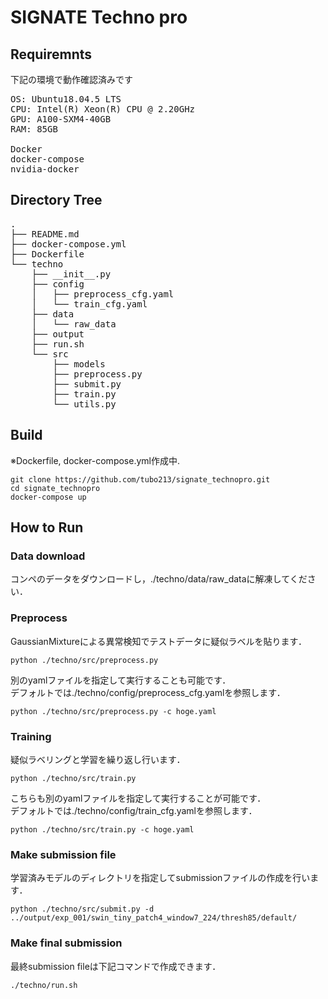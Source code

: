 # SIGNATE Techno pro

## Requiremnts
下記の環境で動作確認済みです
<pre>
OS: Ubuntu18.04.5 LTS 
CPU: Intel(R) Xeon(R) CPU @ 2.20GHz
GPU: A100-SXM4-40GB
RAM: 85GB

Docker
docker-compose
nvidia-docker
</pre>

## Directory Tree
<pre>
.
├── README.md
├── docker-compose.yml
├── Dockerfile
└── techno
    ├── __init__.py
    ├── config
    │   ├── preprocess_cfg.yaml
    │   └── train_cfg.yaml
    ├── data
    │   └── raw_data
    ├── output
    ├── run.sh
    └── src
        ├── models
        ├── preprocess.py
        ├── submit.py
        ├── train.py
        └── utils.py
</pre>

## Build
※Dockerfile, docker-compose.yml作成中.
```
git clone https://github.com/tubo213/signate_technopro.git
cd signate_technopro
docker-compose up
```

## How to Run

### Data download
コンペのデータをダウンロードし，./techno/data/raw_dataに解凍してください．


### Preprocess
GaussianMixtureによる異常検知でテストデータに疑似ラベルを貼ります．
```
python ./techno/src/preprocess.py
```

別のyamlファイルを指定して実行することも可能です．  
デフォルトでは./techno/config/preprocess_cfg.yamlを参照します．
```
python ./techno/src/preprocess.py -c hoge.yaml
```

### Training
疑似ラベリングと学習を繰り返し行います．
```
python ./techno/src/train.py
```
こちらも別のyamlファイルを指定して実行することが可能です．  
デフォルトでは./techno/config/train_cfg.yamlを参照します．

```
python ./techno/src/train.py -c hoge.yaml
```

### Make submission file
学習済みモデルのディレクトリを指定してsubmissionファイルの作成を行います．
```
python ./techno/src/submit.py -d ../output/exp_001/swin_tiny_patch4_window7_224/thresh85/default/
```

### Make final submission
最終submission fileは下記コマンドで作成できます．

```
./techno/run.sh
```